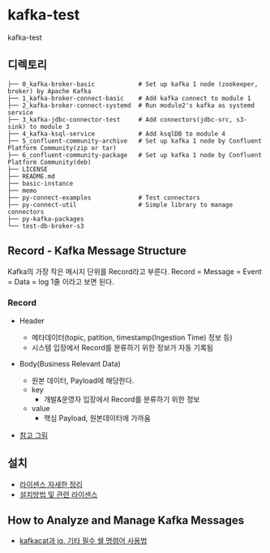 # kafka-test
kafka-test

## 디렉토리
```
├── 0_kafka-broker-basic			# Set up kafka 1 node (zookeeper, broker) by Apache Kafka
├── 1_kafka-broker-connect-basic	# Add kafka connect to module 1
├── 2_kafka-broker-connect-systemd	# Run module2's kafka as systemd service
├── 3_kafka-jdbc-connector-test		# Add connectors(jdbc-src, s3-sink) to module 3
├── 4_kafka-ksql-service			# Add ksqlDB to module 4
├── 5_confluent-community-archive	# Set up kafka 1 node by Confluent Platform Community(zip or tar)
├── 6_confluent-community-package	# Set up kafka 1 node by Confluent Platform Community(deb)
├── LICENSE
├── README.md
├── basic-instance
├── memo
├── py-connect-examples				# Test connectors
├── py-connect-util					# Simple library to manage connectors
├── py-kafka-packages
└── test-db-broker-s3
```

## Record - Kafka Message Structure
Kafka의 가장 작은 메시지 단위를 Record라고 부른다.
Record = Message = Event = Data = log 1줄 이라고 보면 된다.

### Record
- Header
	- 메타데이터(topic, patition, timestamp(Ingestion Time) 정보 등)
	- 시스템 입장에서 Record를 분류하기 위한 정보가 자동 기록됨
- Body(Business Relevant Data)
	- 원본 데이터, Payload에 해당한다.
	- key
		- 개발&운영자 입장에서 Record를 분류하기 위한 정보
	- value
		- 핵심 Payload, 원본데이터에 가까움

- [참고 그림](https://www.google.com/search?q=kafka+record+timestapme&tbm=isch&ved=2ahUKEwib6f2Lm4L6AhXPZ94KHWiqBJ0Q2-cCegQIABAA&oq=kafka+record+timestapme&gs_lcp=CgNpbWcQAzoECCMQJzoECAAQEzoGCAAQHhATOgUIABCABDoECAAQHjoECAAQGFDQB1iRKWD3LWgAcAB4AIABcYgB_BqSAQUxNC4yMJgBAKABAaoBC2d3cy13aXotaW1nwAEB&sclient=img&ei=ZU8YY9uiIs_P-Qbo1JLoCQ&bih=969&biw=1920&rlz=1C1GCEA_enKR959KR967#imgrc=0ffhDAgddKBNRM)


## 설치
- [라이센스 자세한 정리](https://github.com/YunanJeong/kafka-test/blob/main/memo/memo_kafka_license.md)
- [설치방법 및 관련 라이센스](https://github.com/YunanJeong/kafka-test/blob/main/memo/memo_kafka_install.md)

## How to Analyze and Manage Kafka Messages
- [kafkacat과 jq, 기타 필수 쉘 명령어 사용법](https://github.com/YunanJeong/kafka-test/blob/main/memo/memo_kafkacat_and_jq.md)

